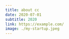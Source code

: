 ```yaml
---
title: about cc
date: 2020-07-01
subtitle: 2020
link: https://example.com/
image: ./my-startup.jpeg
---
```

